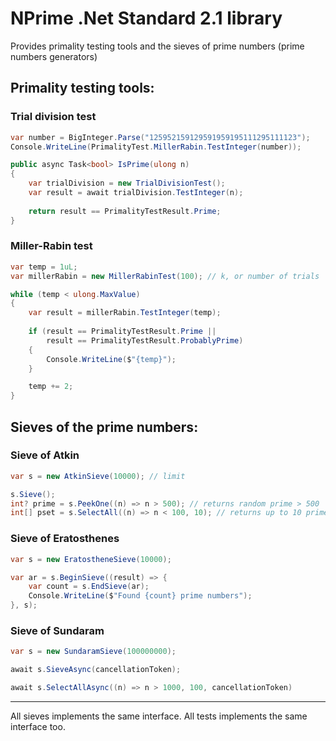 # NPrime .Net Standard 2.1 library
Provides primality testing tools and the sieves of prime numbers (prime numbers generators)

## Primality testing tools:

### Trial division test

```csharp
var number = BigInteger.Parse("125952159129591959195111295111123");
Console.WriteLine(PrimalityTest.MillerRabin.TestInteger(number));
```

```csharp
public async Task<bool> IsPrime(ulong n)
{
	var trialDivision = new TrialDivisionTest();
	var result = await trialDivision.TestInteger(n);
	
	return result == PrimalityTestResult.Prime;
}
```

### Miller-Rabin test

```csharp
var temp = 1uL;
var millerRabin = new MillerRabinTest(100); // k, or number of trials

while (temp < ulong.MaxValue)
{
	var result = millerRabin.TestInteger(temp);
	
	if (result == PrimalityTestResult.Prime ||
	    result == PrimalityTestResult.ProbablyPrime)
	{
		Console.WriteLine($"{temp}");
	}

	temp += 2;
}
```

## Sieves of the prime numbers:

### Sieve of Atkin

```csharp
var s = new AtkinSieve(10000); // limit

s.Sieve();
int? prime = s.PeekOne((n) => n > 500); // returns random prime > 500
int[] pset = s.SelectAll((n) => n < 100, 10); // returns up to 10 primes less than 100
```

### Sieve of Eratosthenes

```csharp
var s = new EratostheneSieve(10000);

var ar = s.BeginSieve((result) => {
	var count = s.EndSieve(ar);
	Console.WriteLine($"Found {count} prime numbers");
}, s);

```

### Sieve of Sundaram

```csharp
var s = new SundaramSieve(100000000);

await s.SieveAsync(cancellationToken);

await s.SelectAllAsync((n) => n > 1000, 100, cancellationToken)
```


------------
All sieves implements the same interface.
All tests implements the same interface too.
